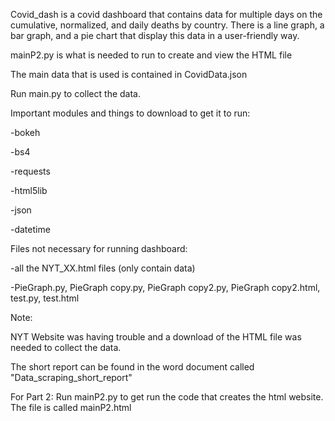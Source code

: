 Covid_dash is a covid dashboard that contains data for multiple days on the cumulative, normalized, and daily deaths by country. There is a line graph, a bar graph, and a pie chart that display this data in a user-friendly way. 

mainP2.py is what is needed to run to create and view the HTML file

The main data that is used is contained in CovidData.json

Run main.py to collect the data.

Important modules and things to download to get it to run: 

-bokeh

-bs4

-requests

-html5lib

-json

-datetime

Files not necessary for running dashboard:

-all the NYT_XX.html files (only contain data)

-PieGraph.py, PieGraph copy.py, PieGraph copy2.py, PieGraph copy2.html, test.py, test.html

Note:

NYT Website was having trouble and a download of the HTML file was needed to collect the data.

The short report can be found in the word document called "Data_scraping_short_report"

For Part 2:
Run mainP2.py to get run the code that creates the html website.
The file is called mainP2.html

